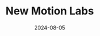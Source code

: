 ---  
layout: startup_page  
title: "New Motion Labs"  
id: "newmotionlabs.com"  
permalink: "/newmotionlabsnewmotionlabs.com08052024/"  
website: "https://www.newmotionlabs.com/"  
funding_round: "Equity"  
funding_amount: "£890K"  
investors: "South West Investment Fund"  
about: "New Motion Labs (NML) develops drivetrain technology for mobility and industrial markets. Their patented Enduo technology re-engineers traditional chain and sprocket systems to reduce wear, enhance lifespan, and lower energy consumption and manufacturing costs. This technology has already seen success in cycling and e-bike markets and is now targeting global industrial applications."  
markets: "Mobility, Industrial, Cycling, E-bike, Industrial Machinery Manufacturing"  
hq: "Exeter, England, United Kingdom"  
founded_year: "2015"  
linkedin: "https://www.linkedin.com/company/newmotionlabs"  
twitter: ""  
instagram: ""  
facebook: ""  
crunchbase: "https://www.crunchbase.com/organization/new-motion-labs?utm_source=linkedin&utm_medium=referral&utm_campaign=linkedin_companies&utm_content=profile_cta_anon&trk=funding_crunchbase"  
pitchbook: "https://pitchbook.com/profiles/company/234234-73"  

date_display: "05-Aug-2024"  
date: "2024-08-05"

# SEO Optimization  
meta_title: "New Motion Labs - Equity Funding (£890K)"  
meta_description: "New Motion Labs, New Motion Labs (NML) develops drivetrain technology for mobility and industrial markets. Their patented Enduo technology re-engineers traditional cha..."  
meta_keywords: "New Motion Labs, Mobility, Industrial, Cycling, E-bike, Industrial Machinery Manufacturing, Equity funding"  
canonical_url: "https://startup.projectstartups.com/newmotionlabsnewmotionlabs.com08052024/"  
---